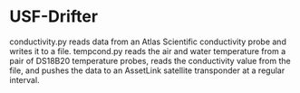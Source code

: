 # USF-Drifter
conductivity.py reads data from an Atlas Scientific conductivity probe and writes it to a file.
tempcond.py reads the air and water temperature from a pair of DS18B20 temperature probes, reads the conductivity value from the file, and pushes the data to an AssetLink satellite transponder at a regular interval.
